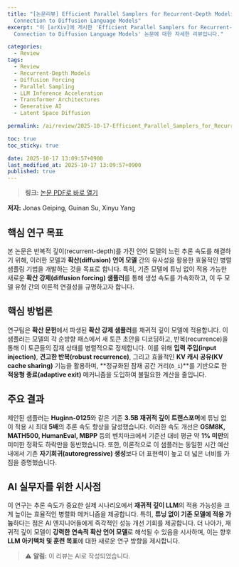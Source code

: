 ```yaml
---
title: "[논문리뷰] Efficient Parallel Samplers for Recurrent-Depth Models and Their
  Connection to Diffusion Language Models"
excerpt: "이 [arXiv]에 게시한 'Efficient Parallel Samplers for Recurrent-Depth Models and Their
  Connection to Diffusion Language Models' 논문에 대한 자세한 리뷰입니다."

categories:
  - Review
tags:
  - Review
  - Recurrent-Depth Models
  - Diffusion Forcing
  - Parallel Sampling
  - LLM Inference Acceleration
  - Transformer Architectures
  - Generative AI
  - Latent Space Diffusion

permalink: /ai/review/2025-10-17-Efficient_Parallel_Samplers_for_Recurrent-Depth_Models_and_Their_Connection_to_Diffusion_Language_Models/

toc: true
toc_sticky: true

date: 2025-10-17 13:09:57+0900
last_modified_at: 2025-10-17 13:09:57+0900
published: true
---
```

> **링크:** [논문 PDF로 바로 열기](https://arxiv.org/abs/2510.14961)

**저자:** Jonas Geiping, Guinan Su, Xinyu Yang



## 핵심 연구 목표
본 논문은 반복적 깊이(recurrent-depth)를 가진 언어 모델의 느린 추론 속도를 해결하기 위해, 이러한 모델과 **확산(diffusion) 언어 모델** 간의 유사성을 활용한 효율적인 병렬 샘플링 기법을 개발하는 것을 목표로 합니다. 특히, 기존 모델에 튜닝 없이 적용 가능한 새로운 **확산 강제(diffusion forcing) 샘플러**를 통해 생성 속도를 가속화하고, 이 두 모델 유형 간의 이론적 연결성을 규명하고자 합니다.

## 핵심 방법론
연구팀은 **확산 문헌**에서 파생된 **확산 강제 샘플러**를 재귀적 깊이 모델에 적용합니다. 이 샘플러는 모델의 각 순방향 패스에서 새 토큰 초안을 디코딩하고, 반복(recurrence)을 통해 이 토큰들의 잠재 상태를 병렬적으로 정제합니다. 이를 위해 **입력 주입(input injection)**, **견고한 반복(robust recurrence)**, 그리고 효율적인 **KV 캐시 공유(KV cache sharing)** 기능을 활용하며, **정규화된 잠재 공간 거리(`δ_i`)**를 기반으로 한 **적응형 종료(adaptive exit)** 메커니즘을 도입하여 불필요한 계산을 줄입니다.

## 주요 결과
제안된 샘플러는 **Huginn-0125**와 같은 기존 **3.5B 재귀적 깊이 트랜스포머**에 튜닝 없이 적용 시 최대 **5배**의 추론 속도 향상을 달성했습니다. 이러한 속도 개선은 **GSM8K, MATH500, HumanEval, MBPP** 등의 벤치마크에서 기준선 대비 평균 약 **1% 미만**의 미미한 정확도 하락만을 동반했습니다. 또한, 이론적으로 이 샘플러는 동일한 시간 예산 내에서 기존 **자기회귀(autoregressive) 생성**보다 더 표현력이 높고 더 넓은 너비를 가짐을 증명했습니다.

## AI 실무자를 위한 시사점
이 연구는 추론 속도가 중요한 실제 시나리오에서 **재귀적 깊이 LLM**의 적용 가능성을 크게 높이는 효율적인 병렬화 메커니즘을 제공합니다. 특히, **튜닝 없이 기존 모델에 적용 가능**하다는 점은 AI 엔지니어들에게 즉각적인 성능 개선 기회를 제공합니다. 더 나아가, 재귀적 깊이 모델이 **강력한 연속적 확산 언어 모델**로 해석될 수 있음을 시사하며, 이는 향후 **LLM 아키텍처 및 훈련 목표**에 대한 새로운 연구 방향을 제시합니다.

> ⚠️ **알림:** 이 리뷰는 AI로 작성되었습니다.